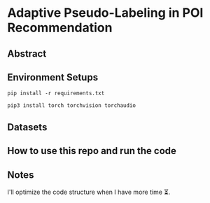 # Adaptive Pseudo-Labeling in POI Recommendation

## Abstract

## Environment Setups
```
pip install -r requirements.txt
```
```
pip3 install torch torchvision torchaudio
```

## Datasets

## How to use this repo and run the code

## Notes
I'll optimize the code structure when I have more time ⏳.
